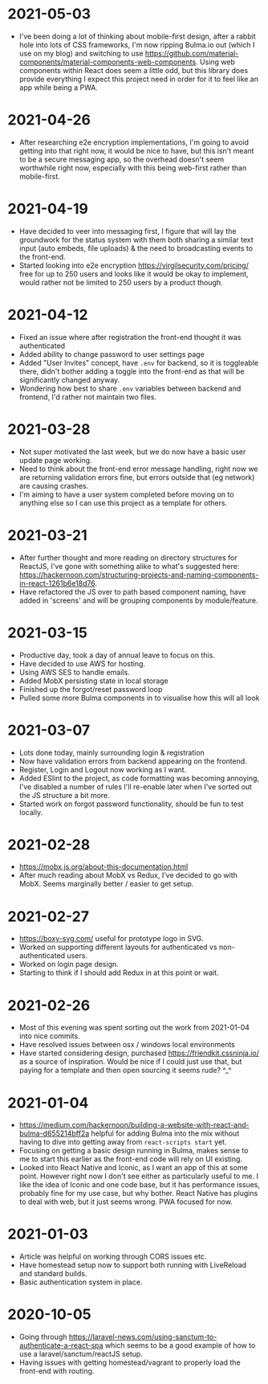 # 2021-05-03
- I've been doing a lot of thinking about mobile-first design, after a rabbit hole into lots of CSS frameworks, I'm now ripping Bulma.io out (which I use on my blog) and switching to use https://github.com/material-components/material-components-web-components. Using web components within React does seem a little odd, but this library does provide everything I expect this project need in order for it to feel like an app while being a PWA.  

# 2021-04-26
- After researching e2e encryption implementations, I'm going to avoid getting into that right now, it would be nice to have, but this isn't meant to be a secure messaging app, so the overhead doesn't seem worthwhile right now, especially with this being web-first rather than mobile-first.

# 2021-04-19
- Have decided to veer into messaging first, I figure that will lay the groundwork for the status system with them both sharing a similar text input (auto embeds, file uploads) & the need to broadcasting events to the front-end.
- Started looking into e2e encryption https://virgilsecurity.com/pricing/ free for up to 250 users and looks like it would be okay to implement, would rather not be limited to 250 users by a product though. 

# 2021-04-12
- Fixed an issue where after registration the front-end thought it was authenticated
- Added ability to change password to user settings page
- Added "User Invites" concept, have `.env` for backend, so it is toggleable there, didn't bother adding a toggle into the front-end as that will be significantly changed anyway.
- Wondering how best to share `.env` variables between backend and frontend, I'd rather not maintain two files.

# 2021-03-28
- Not super motivated the last week, but we do now have a basic user update page working.
- Need to think about the front-end error message handling, right now we are returning validation errors fine, but errors outside that (eg network) are causing crashes.
- I'm aiming to have a user system completed before moving on to anything else so I can use this project as a template for others.

# 2021-03-21
- After further thought and more reading on directory structures for ReactJS, I've gone with something alike to what's suggested here: https://hackernoon.com/structuring-projects-and-naming-components-in-react-1261b6e18d76.
- Have refactored the JS over to path based component naming, have added in 'screens' and will be grouping components by module/feature.


# 2021-03-15
- Productive day, took a day of annual leave to focus on this.
- Have decided to use AWS for hosting.
- Using AWS SES to handle emails. 
- Added MobX persisting state in local storage
- Finished up the forgot/reset password loop
- Pulled some more Bulma components in to visualise how this will all look


# 2021-03-07
- Lots done today, mainly surrounding login & registration 
- Now have validation errors from backend appearing on the frontend.
- Register, Login and Logout now working as I want.
- Added ESlint to the project, as code formatting was becoming annoying, I've disabled a number of rules I'll re-enable later when I've sorted out the JS structure a bit more. 
- Started work on forgot password functionality, should be fun to test locally.

# 2021-02-28
- https://mobx.js.org/about-this-documentation.html
- After much reading about MobX vs Redux, I've decided to go with MobX. Seems marginally better / easier to get setup.

# 2021-02-27
- https://boxy-svg.com/ useful for prototype logo in SVG.
- Worked on supporting different layouts for authenticated vs non-authenticated users.
- Worked on login page design.
- Starting to think if I should add Redux in at this point or wait.

# 2021-02-26
- Most of this evening was spent sorting out the work from 2021-01-04 into nice commits.
- Have resolved issues between osx / windows local environments
- Have started considering design, purchased https://friendkit.cssninja.io/ as a source of inspiration. Would be nice if I could just use that, but paying for a template and then open sourcing it seems rude? ^_^

# 2021-01-04
- https://medium.com/hackernoon/building-a-website-with-react-and-bulma-d655214bff2a helpful for adding Bulma into the mix without having to dive into getting away from `react-scripts start` yet.
- Focusing on getting a basic design running in Bulma, makes sense to me to start this earlier as the front-end code will rely on UI existing.
- Looked into React Native and Iconic, as I want an app of this at some point. However right now I don't see either as particularly useful to me. I like the idea of Iconic and one code base, but it has performance issues, probably fine for my use case, but why bother. React Native has plugins to deal with web, but it just seems wrong. PWA focused for now.

# 2021-01-03
- Article was helpful on working through CORS issues etc.
- Have homestead setup now to support both running with LiveReload and standard builds.
- Basic authentication system in place.


# 2020-10-05
- Going through https://laravel-news.com/using-sanctum-to-authenticate-a-react-spa which seems to be a good example of how to use a laravel/sanctum/reactJS setup.
- Having issues with getting homestead/vagrant to properly load the front-end with routing.